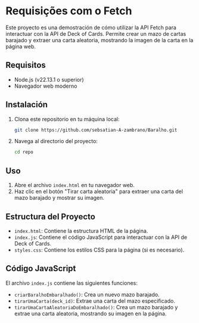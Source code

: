 # Requisições com o Fetch

Este proyecto es una demostración de cómo utilizar la API Fetch para interactuar con la API de Deck of Cards. Permite crear un mazo de cartas barajado y extraer una carta aleatoria, mostrando la imagen de la carta en la página web.

## Requisitos

- Node.js (v22.13.1 o superior)
- Navegador web moderno

## Instalación

1. Clona este repositorio en tu máquina local:
    ```bash
    git clone https://github.com/sebsatian-A-zambrano/Baralho.git
    ```
2. Navega al directorio del proyecto:
    ```bash
    cd repo
    ```

## Uso

1. Abre el archivo `index.html` en tu navegador web.
2. Haz clic en el botón "Tirar carta aleatoria" para extraer una carta del mazo barajado y mostrar su imagen.

## Estructura del Proyecto

- `index.html`: Contiene la estructura HTML de la página.
- `index.js`: Contiene el código JavaScript para interactuar con la API de Deck of Cards.
- `styles.css`: Contiene los estilos CSS para la página (si es necesario).

## Código JavaScript

El archivo `index.js` contiene las siguientes funciones:

- `criarBaralhoEmbaralhado()`: Crea un nuevo mazo barajado.
- `tirarUmaCarta(deck_id)`: Extrae una carta del mazo especificado.
- `tirarUmaCartaAleatoriaDoEmbaralhado()`: Crea un mazo barajado y extrae una carta aleatoria, mostrando su imagen en la página.